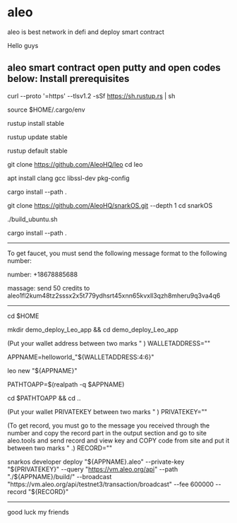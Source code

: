 # aleo
aleo is best network in defi and deploy smart contract

Hello guys

aleo smart contract
open putty and open codes below:
Install prerequisites
------------------------------------------------------------------
curl --proto '=https' --tlsv1.2 -sSf https://sh.rustup.rs | sh

source $HOME/.cargo/env

rustup install stable

rustup update stable

rustup default stable

git clone https://github.com/AleoHQ/leo
cd leo

apt install clang gcc libssl-dev pkg-config

cargo install --path .

git clone https://github.com/AleoHQ/snarkOS.git --depth 1
cd snarkOS

./build_ubuntu.sh

cargo install --path .

------------------------------------------------------------------
To get faucet, you must send the following message format to the following number:

number: +18678885688

massage: send 50 credits to aleo1fl2kum48tz2sssx2x5t779ydhsrt45xnn65kvxll3qzh8mheru9q3va4q6

------------------------------------------------------------------

cd $HOME

mkdir demo_deploy_Leo_app && cd demo_deploy_Leo_app

(Put your wallet address between two marks " )
WALLETADDRESS=""

APPNAME=helloworld_"${WALLETADDRESS:4:6}"

leo new "${APPNAME}"

PATHTOAPP=$(realpath -q $APPNAME)

cd $PATHTOAPP && cd ..

(Put your wallet PRIVATEKEY between two marks " )
PRIVATEKEY=""

(To get record, you must go to the message you received through the number and copy the record part in the output section and go to site aleo.tools and send record and view key and COPY code from site and put it between two marks  " .)
RECORD=""

snarkos developer deploy "${APPNAME}.aleo" --private-key "${PRIVATEKEY}" --query "https://vm.aleo.org/api" --path "./${APPNAME}/build/" --broadcast "https://vm.aleo.org/api/testnet3/transaction/broadcast" --fee 600000 --record "${RECORD}"

------------------------------------------------------------------
good luck my friends
